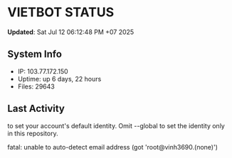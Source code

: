 # VIETBOT STATUS
**Updated**: Sat Jul 12 06:12:48 PM +07 2025

## System Info
- IP: 103.77.172.150
- Uptime: up 6 days, 22 hours
- Files: 29643

## Last Activity

to set your account's default identity.
Omit --global to set the identity only in this repository.

fatal: unable to auto-detect email address (got 'root@vinh3690.(none)')
